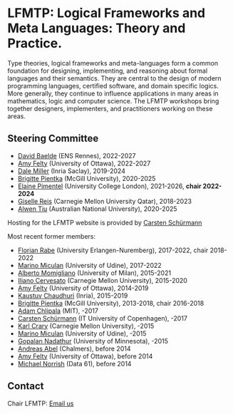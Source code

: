 # LFMTP: Logical Frameworks and Meta Languages: Theory and Practice.

Type theories, logical frameworks and meta-languages form a common foundation
for designing, implementing, and reasoning about formal languages and their
semantics. They are central to the design of modern programming languages,
certified software, and domain specific logics. More generally, they
continue to influence applications in many areas in mathematics, logic and
computer science. The LFMTP workshops bring together designers,
implementers, and practitioners working on these areas.

## Steering Committee

 * [David Baelde](http://www.lsv.fr/~baelde/)  (ENS Rennes), 2022-2027
 * [Amy Felty](https://www.site.uottawa.ca/~afelty/)  (University of Ottawa), 2022-2027
 * [Dale Miller](http://www.lix.polytechnique.fr/Labo/Dale.Miller/)  (Inria Saclay), 2019-2024
 * [Brigitte Pientka](http://www.cs.mcgill.ca/~bpientka)  (McGill University), 2020-2025
 * [Elaine Pimentel](https://sites.google.com/site/elainepimentel/)  (University College London), 2021-2026, **chair 2022-2024**
 * [Giselle Reis](http://www.gisellereis.com/)  (Carnegie Mellon University Qatar), 2018-2023
 * [Alwen Tiu](http://users.cecs.anu.edu.au/~tiu/)  (Australian National University), 2020-2025

Hosting for the LFMTP website is provided by [Carsten Sch&uuml;rmann](http://www.itu.dk/~carsten/)

Most recent former members:

 * [Florian Rabe](https://kwarc.info/people/frabe/)  (University Erlangen-Nuremberg), 2017-2022, chair 2018-2022
 * [Marino Miculan](http://users.dimi.uniud.it/%7Emarino.miculan/)  (University of Udine), 2017-2022
 * [Alberto Momigliano](http://momigliano.di.unimi.it/)  (University of Milan), 2015-2021
 * [Iliano Cervesato](http://www.cs.cmu.edu/iliano/)  (Carnegie Mellon University), 2015-2020
 * [Amy Felty](https://www.site.uottawa.ca/~afelty/)  (University of Ottawa), 2014-2019
 * [Kaustuv Chaudhuri](http://chaudhuri.info)  (Inria), 2015-2019
 * [Brigitte Pientka](http://www.cs.mcgill.ca/~bpientka)  (McGill University), 2013-2018, chair 2016-2018
 * [Adam Chlipala](http://adam.chlipala.net/)  (MIT), -2017
 * [Carsten Sch&uuml;rmann](http://www.itu.dk/~carsten/)  (IT University of Copenhagen), -2017
 * [Karl Crary](http://www.cs.cmu.edu/~crary/)  (Carnegie Mellon University), -2015
 * [Marino Miculan](http://users.dimi.uniud.it/%7Emarino.miculan/)  (University of Udine), -2015
 * [Gopalan Nadathur](http://www-users.cs.umn.edu/~gopalan/)  (University of Minnesota), -2015
 * [Andreas Abel](http://www.cse.chalmers.se/~abela/)  (Chalmers), before 2014
 * [Amy Felty](https://www.site.uottawa.ca/~afelty/)  (University of Ottawa), before 2014
 * [Michael Norrish](https://cecs.anu.edu.au/people/michael-norrish)  (Data 61), before 2014

## Contact

Chair LFMTP: [Email us](mailto:elaine.pimentel@gmail.com)
